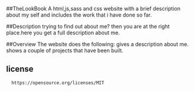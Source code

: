 ##TheLookBook
A html,js,sass and css website with a brief description about my self and includes the work that i have done so far.

##Description
trying to find out about me? then you are at the right place.here you get a full description about me.

##Overview
The website does the following:
gives a description about me.
shows a couple of projects that have been built.

## license
      https://opensource.org/licenses/MIT
